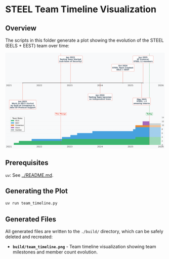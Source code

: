 # STEEL Team Timeline Visualization

## Overview

The scripts in this folder generate a plot showing the evolution of the STEEL (EELS + EEST) team over time:

![STEEL Team Timeline](./example/team_timeline.png)

## Prerequisites

`uv`: See [../README.md](../README.md).

## Generating the Plot

```bash
uv run team_timeline.py
```

## Generated Files

All generated files are written to the `./build/` directory, which can be safely deleted and recreated:

- **`build/team_timeline.png`** - Team timeline visualization showing team milestones and member count evolution.
